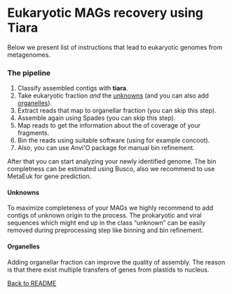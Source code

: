 # Eukaryotic MAGs recovery using Tiara

Below we present list of instructions that lead to eukaryotic genomes from metagenomes.  

### The pipeline

1. Classify assembled contigs with **tiara**.
2. Take eukaryotic fraction *and* the [unknowns](#unknowns) (and you can also add [organelles](#organelles)).
3. Extract reads that map to organellar fraction (you can skip this step).
4. Assemble again using Spades (you can skip this step).
5. Map reads to get the information about the of coverage of your fragments.
6. Bin the reads using suitable software (using for example concoot).
7. Also, you can use Anvi'O package for manual bin refinement.

After that you can start analyzing your newly identified genome. The bin completness can be estimated using Busco, also we recommend to use MetaEuk for gene prediction.  


#### Unknowns
To maximize completeness of your MAGs we highly recommend to add contigs of unknown origin to the process. The prokaryotic and viral sequences which might end up in the class “unknown” can be easily removed during preprocessing step like binning and bin refinement. 

#### Organelles 
Adding organellar fraction can improve the quality of assembly. The reason is that there exist multiple transfers of genes from plastids to nucleus. 

[Back to README](README.md)
